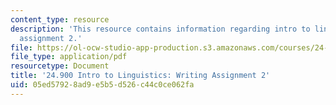```yaml
---
content_type: resource
description: 'This resource contains information regarding intro to linguistics: writing
  assignment 2.'
file: https://ol-ocw-studio-app-production.s3.amazonaws.com/courses/24-900-introduction-to-linguistics-fall-2012/05ed57928ad9e5b5d526c44c0ce062fa_MIT24_900F12_Assignment2.pdf
file_type: application/pdf
resourcetype: Document
title: '24.900 Intro to Linguistics: Writing Assignment 2'
uid: 05ed5792-8ad9-e5b5-d526-c44c0ce062fa
---
```

